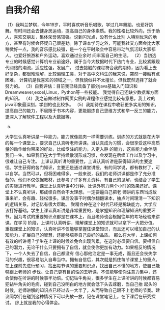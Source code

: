 # 自我介绍  
（1）我叫兰梦琪，今年19岁，平时喜欢听音乐唱歌，学过几年舞蹈，也爱好跳舞。有时间还会去健身房运动，提高自己的身体素质。我的性格比较外向，乐于助人，喜欢交朋友，集体荣誉感较强。说到闪光点，没有什么比别 
人特别优秀的地方，甚至有时候会怀疑自己很差劲。除了课本学习之外，可能我社交方面会比大家稍微好一点，我的音乐感比较强，是一个在平时聚会中容易带动气氛活跃大家都人。也爱好旅游和户外运动，喜欢通过业余时
间丰富自己的生活。
（2）当初选专业的时候感觉计算机专业前途好，属于当今大数据时代下热门专业，比较紧跟现代网络的潮流，适应性强，发展广。
     过去接触的课程符合我的期待，因为看上去好复杂，都很难理解，比较偏理工类，对于高中文科生的我来说，突然一接触有点困难。
     计算机是我喜欢的领域之一，但我貌似并不太擅长。但我既然选择了就会努力的。
（3）自我评估：目前我已经具备了部分java基础入门知识和Dreamweaver,excel,Linux，Python等一些技能。
    我觉得自己还缺少数据库方面的知识。
（4）我之前做过制作网页实例的课程作业感觉比较有意思。我上过的java印象最深刻，学到的也比较多。
（5）我期待在课程中收获更多实用的知识，提高自己的能力，不局限于书本内容，更能锻炼自己思维方式和举一反三的能力，更深入了解软件工程以及大数据等。

5.
  大学生认真听讲是一种能力，能力就像肌肉一样需要训练。训练的方式就是在大学的每一个课堂上，要求自己认真听老师讲课。当认真成为习惯，会很享受这种高质量的动作给你带来的好处，比如专注的能力，入定入静
的能力，这些能力会伴随我们一生。如果我们在大学里持续散漫形成习惯，会发现在后续工作以及学习中，很难让自己专注。
  上课认真听讲的重要性，上课认真听讲是获得知识的主要途径。学生获得的各门知识，主要还是通过课堂讲授，有的同学说，都有教材了，可以自学。当然可以，但将困难得多。一般来说，我们的老师讲课都是作了充分准
备的。他们不仅依据教材，还参考了许多有关资料，有自己的见解，也结合了学生的实际进行教学。课堂上认真听讲40分钟，比课外努力两个小时的效果还好。课堂上不认真听讲，那成绩自然会不太理想。一定要逼自己把老
师讲的东西当成故事来听，会有趣、轻松很多。课后没事干时偶尔翻翻课本，抽点时间理清一下知识的逻辑关系，对记忆有很大帮助。
  聚精会神在这个时代已经是稀缺能力，大学应该打好基础。学生上课认真听讲是非常重要的，是掌握知识和理解知识的重要环节。因为考试的重要知识点都是在课本上，而且老师也会根据往年的考场经验来讲课。在学习
阶段，上课时认真听讲，理解课堂上的知识就可以拿下一大把分值。重视课堂上的知识，认真听讲不仅能够掌握住课堂知识，而且还可以增加自己的认知能力，扩展自己的智慧，还能够培养自己良好的品质。
  那么在大学，上课如何有效的听讲呢？学生在上课的时候难免会出现苦累，在这时必须要自信。要相信自己的潜力，无论干什么只要拥有了自信，就会使你更加有动力。如果相反的情况下，一个人失去了自信，自己都没有
信心那他注定是一事无成，而且还会丧失学习的兴趣，很容易陷入自卑当中。拥有自信后，其次就是抓住每节课堂上的重点。在上课前先进行预习，找出每节课的重要知识点，找出自己不懂的地方，使自己能够跟上老师的
步伐。让自己更有目的性的去听课，不仅能够使你注意力集中，还会使你在听讲的时候事半功倍。切记钻牛角尖，很多学生在上课听讲的时候都容易犯钻牛角尖的毛病，碰到自己没明白的地方就会低下头去琢磨，当自己抬
起头的时候，老师讲解的知识点已经过去一大半了，从而导致自己跟不上老师的节奏。建议同学们在碰到这种情况下可以先放一放，记在课堂笔记上，在下课后在研究探讨。
  综上就是我的心得体会。





